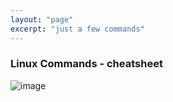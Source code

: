 ```yaml
---
layout: "page"
excerpt: "just a few commands"
---
```


### Linux Commands - cheatsheet

![image](https://user-images.githubusercontent.com/84411817/178165520-4ced1364-5894-4540-b95f-702cbff51abb.png)
